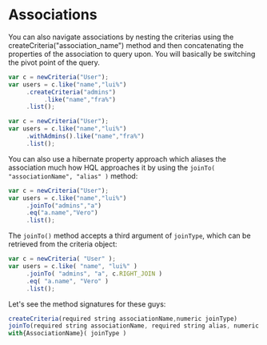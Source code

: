 # Associations

You can also navigate associations by nesting the criterias using the createCriteria\("association\_name"\) method and then concatenating the properties of the association to query upon. You will basically be switching the pivot point of the query.

```javascript
var c = newCriteria("User");
var users = c.like("name","lui%")
     .createCriteria("admins")
          .like("name","fra%")
     .list();
```

```javascript
var c = newCriteria("User");
var users = c.like("name","lui%")
     .withAdmins().like("name","fra%")
     .list();
```

You can also use a hibernate property approach which aliases the association much how HQL approaches it by using the `joinTo( "associationName", "alias" )` method:

```javascript
var c = newCriteria("User");
var users = c.like("name","lui%")
     .joinTo("admins","a")
     .eq("a.name","Vero")
     .list();
```

The `joinTo()` method accepts a third argument of `joinType`, which can be retrieved from the criteria object:

```javascript
var c = newCriteria( "User" );
var users = c.like( "name", "lui%" )
     .joinTo( "admins", "a", c.RIGHT_JOIN )
     .eq( "a.name", "Vero" )
     .list();
```

Let's see the method signatures for these guys:

```javascript
createCriteria(required string associationName,numeric joinType)
joinTo(required string associationName, required string alias, numeric joinType)
with{AssociationName}( joinType )
```